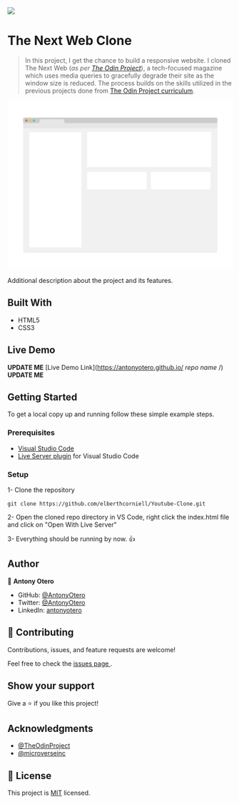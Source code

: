 ![](https://img.shields.io/badge/Microverse-blueviolet)

# The Next Web Clone

> In this project, I get the chance to build a responsive website. I cloned The Next Web (*as per [The Odin Project](https://www.theodinproject.com/courses/html-and-css/lessons/building-with-responsive-design)*), a tech-focused magazine which uses media queries to gracefully degrade their site as the window size is reduced. The process builds on the skills utilized in the previous projects done from [The Odin Project curriculum](https://www.theodinproject.com/home).

![screenshot](./images/app_screenshot.png)

Additional description about the project and its features.

## Built With

- HTML5
- CSS3

## Live Demo

**UPDATE ME** [Live Demo Link](https://antonyotero.github.io/ *repo name* /) **UPDATE ME**

## Getting Started

To get a local copy up and running follow these simple example steps.

### Prerequisites

- [Visual Studio Code](https://code.visualstudio.com/)
- [Live Server plugin](https://marketplace.visualstudio.com/items?itemName=ritwickdey.LiveServer) for Visual Studio Code 

### Setup

1- Clone the repository
```
git clone https://github.com/elberthcorniell/Youtube-Clone.git
```
2- Open the cloned repo directory in VS Code, right click the index.html file and click on "Open With Live Server"

3- Everything should be running by now. 👍

## Author

👤 **Antony Otero**

- GitHub: [@AntonyOtero](https://github.com/AntonyOtero)
- Twitter: [@AntonyOtero](https://twitter.com/AntonyOtero)
- LinkedIn: [antonyotero](https://www.linkedin.com/in/antonyotero/)

## 🤝 Contributing

Contributions, issues, and feature requests are welcome!

Feel free to check the [issues page ](https://github.com/AntonyOtero/responsive-design/issues).

## Show your support

Give a ⭐️ if you like this project!

## Acknowledgments

- [@TheOdinProject](https://github.com/TheOdinProject)
- [@microverseinc](https://github.com/microverseinc)

## 📝 License

This project is [MIT](LICENSE) licensed.
